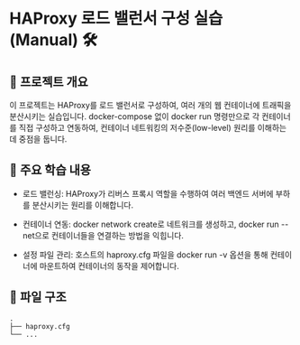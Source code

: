 # HAProxy 로드 밸런서 구성 실습 (Manual) 🛠️
## 📖 프로젝트 개요
이 프로젝트는 HAProxy를 로드 밸런서로 구성하여, 여러 개의 웹 컨테이너에 트래픽을 분산시키는 실습입니다. docker-compose 없이 docker run 명령만으로 각 컨테이너를 직접 구성하고 연동하여, 컨테이너 네트워킹의 저수준(low-level) 원리를 이해하는 데 중점을 둡니다.

## 🚀 주요 학습 내용
+ 로드 밸런싱: HAProxy가 리버스 프록시 역할을 수행하여 여러 백엔드 서버에 부하를 분산시키는 원리를 이해합니다.

+ 컨테이너 연동: docker network create로 네트워크를 생성하고, docker run --net으로 컨테이너들을 연결하는 방법을 익힙니다.

+ 설정 파일 관리: 호스트의 haproxy.cfg 파일을 docker run -v 옵션을 통해 컨테이너에 마운트하여 컨테이너의 동작을 제어합니다.

## 📁 파일 구조
```
.
├── haproxy.cfg
└── ...
```
